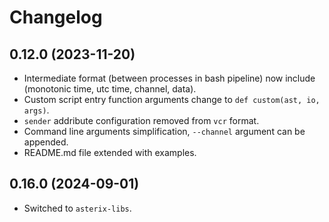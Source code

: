 # Changelog

## 0.12.0 (2023-11-20)

* Intermediate format (between processes in bash pipeline) now include
  (monotonic time, utc time, channel, data).
* Custom script entry function arguments change to `def custom(ast, io, args)`.
* `sender` addribute configuration removed from `vcr` format.
* Command line arguments simplification, `--channel` argument can be appended.
* README.md file extended with examples.

## 0.16.0 (2024-09-01)

* Switched to `asterix-libs`.

